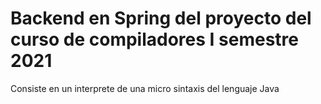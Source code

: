 # Backend en Spring del proyecto del curso de compiladores I semestre 2021

Consiste en un interprete de una micro sintaxis del lenguaje Java
